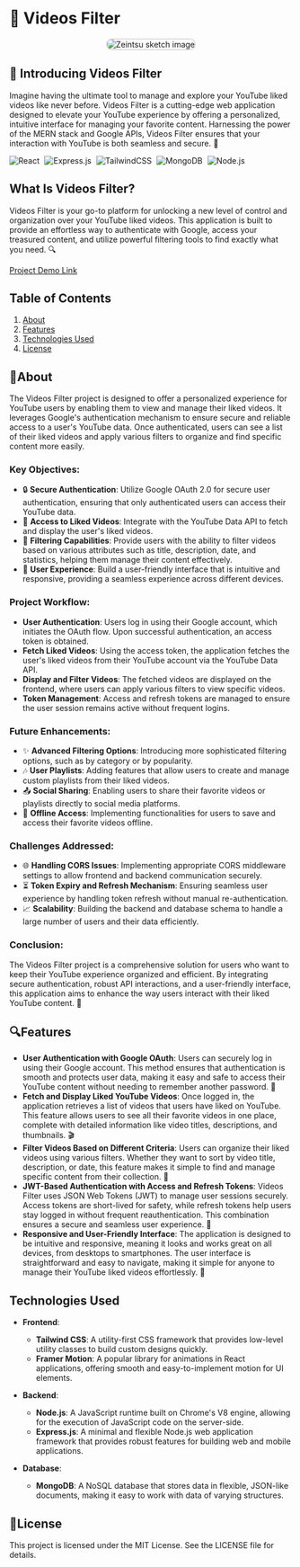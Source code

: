 # 🎥 Videos Filter
 


<!-- Center the image and add a border for a classy look -->
<p align="center">
  <img src="https://github.com/user-attachments/assets/ff786b0f-6d99-40c4-9ce3-54e7dacb85c9" alt="Zeintsu sketch image" style="border: 2px solid #ddd; border-radius: 10px; max-width: 100%; height: auto;"/>
</p>

## 🌟 Introducing Videos Filter
Imagine having the ultimate tool to manage and explore your YouTube liked videos like never before. Videos Filter is a cutting-edge web application designed to elevate your YouTube experience by offering a personalized, intuitive interface for managing your favorite content. Harnessing the power of the MERN stack and Google APIs, Videos Filter ensures that your interaction with YouTube is both seamless and secure. 🚀

<p align="left">
  <img src="https://img.shields.io/badge/-React-61DAFB?logo=React&logoColor=000000&style=for-the-badge" alt="React" style="margin-right: 5px;"/>
  <img src="https://img.shields.io/badge/-Express.js-000000?logo=Express&logoColor=white&style=for-the-badge" alt="Express.js" style="margin-right: 5px;"/>
  <img src="https://img.shields.io/badge/-TailwindCSS-38B2AC?logo=TailwindCSS&logoColor=ffffff&style=for-the-badge" alt="TailwindCSS" style="margin-right: 5px;"/>
  <img src="https://img.shields.io/badge/-MongoDB-47A248?logo=MongoDB&logoColor=ffffff&style=for-the-badge" alt="MongoDB" style="margin-right: 5px;"/>
  <img src="https://img.shields.io/badge/-Node.js-339933?logo=Node.js&logoColor=ffffff&style=for-the-badge" alt="Node.js"/>
</p>

## What Is Videos Filter?
Videos Filter is your go-to platform for unlocking a new level of control and organization over your YouTube liked videos. This application is built to provide an effortless way to authenticate with Google, access your treasured content, and utilize powerful filtering tools to find exactly what you need. 🔍

[Project Demo Link](https://github.com/user-attachments/assets/2bff82d5-ad2a-4dd5-9181-016df91dd5ab)

## Table of Contents
1. [About](#about)
2. [Features](#features)
3. [Technologies Used](#technologies-used)
4. [License](#license)

## 🧩About
The Videos Filter project is designed to offer a personalized experience for YouTube users by enabling them to view and manage their liked videos. It leverages Google's authentication mechanism to ensure secure and reliable access to a user's YouTube data. Once authenticated, users can see a list of their liked videos and apply various filters to organize and find specific content more easily.

### Key Objectives:
- 🔒 **Secure Authentication**: Utilize Google OAuth 2.0 for secure user authentication, ensuring that only authenticated users can access their YouTube data.
- 🎥 **Access to Liked Videos**: Integrate with the YouTube Data API to fetch and display the user's liked videos.
- 🔄 **Filtering Capabilities**: Provide users with the ability to filter videos based on various attributes such as title, description, date, and statistics, helping them manage their content effectively.
- 📱 **User Experience**: Build a user-friendly interface that is intuitive and responsive, providing a seamless experience across different devices.

### Project Workflow:
- **User Authentication**: Users log in using their Google account, which initiates the OAuth flow. Upon successful authentication, an access token is obtained.
- **Fetch Liked Videos**: Using the access token, the application fetches the user's liked videos from their YouTube account via the YouTube Data API.
- **Display and Filter Videos**: The fetched videos are displayed on the frontend, where users can apply various filters to view specific videos.
- **Token Management**: Access and refresh tokens are managed to ensure the user session remains active without frequent logins.

### Future Enhancements:
- ✨ **Advanced Filtering Options**: Introducing more sophisticated filtering options, such as by category or by popularity.
- 🎶 **User Playlists**: Adding features that allow users to create and manage custom playlists from their liked videos.
- 📤 **Social Sharing**: Enabling users to share their favorite videos or playlists directly to social media platforms.
- 📴 **Offline Access**: Implementing functionalities for users to save and access their favorite videos offline.

### Challenges Addressed:
- 🌐 **Handling CORS Issues**: Implementing appropriate CORS middleware settings to allow frontend and backend communication securely.
- ⏳ **Token Expiry and Refresh Mechanism**: Ensuring seamless user experience by handling token refresh without manual re-authentication.
- 📈 **Scalability**: Building the backend and database schema to handle a large number of users and their data efficiently.

### Conclusion:
The Videos Filter project is a comprehensive solution for users who want to keep their YouTube experience organized and efficient. By integrating secure authentication, robust API interactions, and a user-friendly interface, this application aims to enhance the way users interact with their liked YouTube content. 🌟

## 🔍Features
- **User Authentication with Google OAuth**: Users can securely log in using their Google account. This method ensures that authentication is smooth and protects user data, making it easy and safe to access their YouTube content without needing to remember another password. 🔐
- **Fetch and Display Liked YouTube Videos**: Once logged in, the application retrieves a list of videos that users have liked on YouTube. This feature allows users to see all their favorite videos in one place, complete with detailed information like video titles, descriptions, and thumbnails. 🎬
- **Filter Videos Based on Different Criteria**: Users can organize their liked videos using various filters. Whether they want to sort by video title, description, or date, this feature makes it simple to find and manage specific content from their collection. 🔎
- **JWT-Based Authentication with Access and Refresh Tokens**: Videos Filter uses JSON Web Tokens (JWT) to manage user sessions securely. Access tokens are short-lived for safety, while refresh tokens help users stay logged in without frequent reauthentication. This combination ensures a secure and seamless user experience. 🔄
- **Responsive and User-Friendly Interface**: The application is designed to be intuitive and responsive, meaning it looks and works great on all devices, from desktops to smartphones. The user interface is straightforward and easy to navigate, making it simple for anyone to manage their YouTube liked videos effortlessly. 📱

## Technologies Used

- **Frontend**: 
  - **Tailwind CSS**: A utility-first CSS framework that provides low-level utility classes to build custom designs quickly.
  - **Framer Motion**: A popular library for animations in React applications, offering smooth and easy-to-implement motion for UI elements.
    
- **Backend**:
  - **Node.js**: A JavaScript runtime built on Chrome's V8 engine, allowing for the execution of JavaScript code on the server-side.
  - **Express.js**: A minimal and flexible Node.js web application framework that provides robust features for building web and mobile applications.
    
- **Database**: 
  - **MongoDB**: A NoSQL database that stores data in flexible, JSON-like documents, making it easy to work with data of varying structures.
    
## 📜License
This project is licensed under the MIT License. See the LICENSE file for details.
